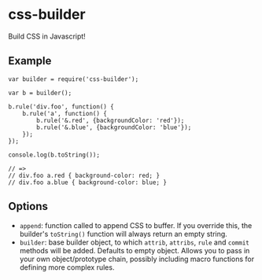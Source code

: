 # css-builder

Build CSS in Javascript!

## Example

    var builder = require('css-builder');

    var b = builder();

    b.rule('div.foo', function() {
        b.rule('a', function() {
            b.rule('&.red', {backgroundColor: 'red'});
            b.rule('&.blue', {backgroundColor: 'blue'});
        });
    });

    console.log(b.toString());

    // =>
    // div.foo a.red { background-color: red; }
    // div.foo a.blue { background-color: blue; }

## Options

  * `append`: function called to append CSS to buffer. If you override this, the builder's `toString()` function will always return an empty string.
  * `builder`: base builder object, to which `attrib`, `attribs`, `rule` and `commit` methods will be added. Defaults to empty object. Allows you to pass in your own object/prototype chain, possibly including macro functions for defining more complex rules.